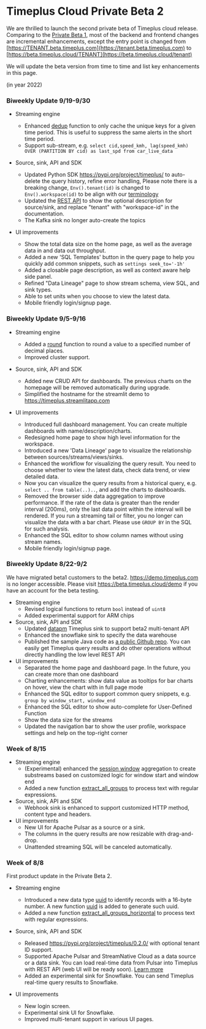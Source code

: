 # Timeplus Cloud Private Beta 2

We are thrilled to launch the second private beta of Timeplus cloud release. Comparing to the [Private Beta 1](private-beta-1), most of the backend and frontend changes are incremental enhancements, except the entry point is changed from [https://TENANT.beta.timeplus.com](https://tenant.beta.timeplus.com) to [https://beta.timeplus.cloud/TENANT](https://beta.timeplus.cloud/tenant)

We will update the beta version from time to time and list key enhancements in this page.

(in year 2022)

### Biweekly Update 9/19-9/30

* Streaming engine
  * Enhanced [dedup](functions#dedup) function to only cache the unique keys for a given time period. This is useful to suppress the same alerts in the short time period.
  * Support sub-stream, e.g. `select cid,speed_kmh, lag(speed_kmh) OVER (PARTITION BY cid) as last_spd from car_live_data`
* Source, sink, API and SDK
  * Updated Python SDK https://pypi.org/project/timeplus/ to auto-delete the query history, refine error handling, Please note there is a breaking change, `Env().tenant(id)` is changed to `Env().workspace(id)` to be align with our [terminology](glossary#workspace)
  * Updated the [REST API](/rest) to show the optional description for source/sink, and replace "tenant" with "workspace-id" in the documentation.
  * The Kafka sink no longer auto-create the topics

* UI improvements
  * Show the total data size on the home page, as well as the average data in and data out throughput.
  * Added a new 'SQL Templates' button in the query page to help you quickly add common snippets, such as `settings seek_to='-1h'`
  * Added a closable page description, as well as context aware help side panel.
  * Refined "Data Lineage" page to show stream schema, view SQL, and sink types.
  * Able to set units when you choose to view the latest data.
  * Mobile friendly login/signup page.

### Biweekly Update 9/5-9/16

* Streaming engine
  * Added a [round](functions#round) function to round a value to a specified number of decimal places.
  * Improved cluster support.
* Source, sink, API and SDK
  * Added new CRUD API for dashboards. The previous charts on the homepage will be removed automatically during upgrade.
  * Simplified the hostname for the streamlit demo to https://timeplus.streamlitapp.com

* UI improvements
  * Introduced full dashboard management. You can create multiple dashboards with name/description/charts.
  * Redesigned home page to show high level information for the workspace.
  * Introduced a new 'Data Lineage' page to visualize the relationship between sources/streams/views/sinks.
  * Enhanced the workflow for visualizing the query result. You need to choose whether to view the latest data, check data trend, or view detailed data.
  * Now you can visualize the query results from a historical query, e.g. `select .. from table(..)..`, and add the charts to dashboards.
  * Removed the browser side data aggregation to improve performance. If the rate of the data is greater than the render interval (200ms), only the last data point within the interval will be rendered.  If you run a streaming tail or filter, you no longer can visualize the data with a bar chart. Please use `GROUP BY` in the SQL for such analysis.
  * Enhanced the SQL editor to show column names without using stream names.
  * Mobile friendly login/signup page.

###  Biweekly Update 8/22-9/2

We have migrated beta1 customers to the beta2. https://demo.timeplus.com is no longer accessible. Please visit https://beta.timeplus.cloud/demo if you have an account for the beta testing.

* Streaming engine
  * Revised logical functions to return `bool` instead of `uint8`
  * Added experimental support for ARM chips
* Source, sink, API and SDK
  * Updated [datapm](https://datapm.io/docs/quick-start/) Timeplus sink to support beta2 multi-tenant API
  * Enhanced the snowflake sink to specify the data warehouse
  * Published the sample Java code as [a public Github repo](https://github.com/timeplus-io/java-demo). You can easily get Timeplus query results and do other operations without directly handling the low level REST API
* UI improvements
  * Separated the home page and dashboard page. In the future, you can create more than one dashboard
  * Charting enhancements: show data value as tooltips for bar charts on hover, view the chart with in full page mode
  * Enhanced the SQL editor to support common query snippets, e.g. `group by window_start, window_end`
  * Enhanced the SQL editor to show auto-complete for User-Defined Function
  * Show the data size for the streams
  * Updated the navigation bar to show the user profile, workspace settings and help on the top-right corner

###  Week of 8/15

* Streaming engine
  * (Experimental) enhanced the [session window](functions_for_streaming#session) aggregation to create substreams based on customized logic for window start and window end
  * Added a new function [extract_all_groups](functions#extract_all_groups) to process text with regular expressions.
* Source, sink, API and SDK
  * Webhook sink is enhanced to support customized HTTP method, content type and headers.
* UI improvements
  * New UI for Apache Pulsar as a source or a sink.
  * The columns in the query results are now resizable with drag-and-drop.
  * Unattended streaming SQL will be canceled automatically.

###  Week of 8/8

First product update in the Private Beta 2.

* Streaming engine
  * Introduced a new data type [uuid](datatypes) to identify records with a 16-byte number. A new function [uuid](functions#uuid) is added to generate such uuid.
  * Added a new function [extract_all_groups_horizontal](functions#extract_all_groups_horizontal) to process text with regular expressions.

* Source, sink, API and SDK
  * Released https://pypi.org/project/timeplus/0.2.0/ with optional tenant ID support.
  * Supported Apache Pulsar and StreamNative Cloud as a data source or a data sink. You can load real-time data from Pulsar into Timeplus with REST API (web UI will be ready soon). [Learn more](ingestion#pulsar)
  * Added an experimental sink for Snowflake. You can send Timeplus real-time query results to Snowflake.
* UI improvements
  * New login screen.
  * Experimental sink UI for Snowflake.
  * Improved multi-tenant support in various UI pages.
